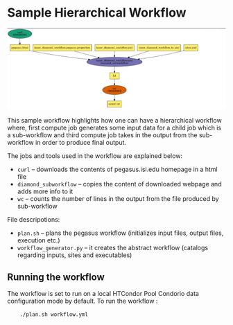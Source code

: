 # Sample Hierarchical Workflow
![](/wf_graph.png)

This sample workflow highlights how one can have a hierarchical workflow where,
first compute job generates some input data for a child job which is a sub-workflow
and third compute job takes in the output from the sub-workflow in order to produce
final output.

The jobs and tools used in the workflow are explained below:
*   `curl` – downloads the contents of pegasus.isi.edu homepage in a html file
*   `diamond_subworkflow` – copies the content of downloaded webpage and adds more info to it
*   `wc` – counts the number of lines in the output from the file produced by sub-workflow

File descripotions:
*   `plan.sh` – plans the pegasus workflow (initializes input files, output files, execution etc.)
*   `workflow_generator.py` – it creates the abstract workflow (catalogs regarding inputs, sites and executables)

## Running the workflow
The workflow is set to run on a local HTCondor Pool Condorio
data configuration mode by default. To run the workflow :
```
    ./plan.sh workflow.yml
```
